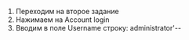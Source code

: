 1) Переходим на второе задание
2) Нажимаем на Account login
3) Вводим в поле Username строку:
administrator'--